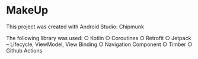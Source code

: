 # MakeUp

This project was created with Android Studio: Chipmunk

The following library was used:
○ Kotlin
○ Coroutines
○ Retrofit
○ Jetpack – Lifecycle, ViewModel, View Binding
○ Navigation Component
○ Timber
○ Github Actions
